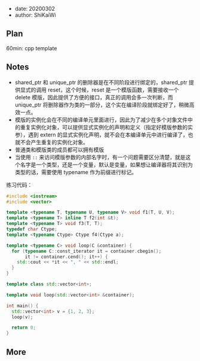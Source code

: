 - date: 20200302 
- author: ShiKaiWi

## Plan
60min: cpp template

## Notes
- shared_ptr 和 unique_ptr 的删除器是在不同阶段进行绑定的，shared_ptr 提供显式的调用 reset，这个时候，reset 是一个模版函数，需要接收一个 delete 模版，因此提供了方便的接口，真正的调用会多一次判断，而 unique_ptr 将删除器作为类的一部分，这个实在编译阶段就绑定好了，稍微高效一点。
- 模版的实例化会在不同的编译单元里面进行，因此为了减少在多个对象文件中的重复实例化对象，可以提供显式实例化的声明和定义（指定好模版参数的实参），遇到 extern 的显式实例化声明，就不会在本编译单元中进行编译了，也就不会产生重复的实例化对象。
- 普通类和模版类的成员都可以拥有模版
- 当使用 `::` 来访问模版参数的内部名字时，有一个问题需要区分清楚，就是这个名字是一个类型，还是一个变量，默认是变量，如果想让编译器将其识别为类型的话，需要使用 typename 作为前缀进行标记。

练习代码：
```cpp
#include <iostream>
#include <vector>

template <typename T, typename U, typename V> void f1(T, U, V);
template <typename T> inline T f2(int &t);
template <typename T> void f3(T, T);
typedef char Ctype;
template <typename Ctype> Ctype f4(Ctype a);

template <typename C> void loop(C &container) {
  for (typename C::const_iterator it = container.cbegin();
       it != container.cend(); it++) {
    std::cout << *it << ", " << std::endl;
  }
}

template class std::vector<int>;

template void loop(std::vector<int> &container);

int main() {
  std::vector<int> v = {1, 2, 3};
  loop(v);

  return 0;
}
```

## More
